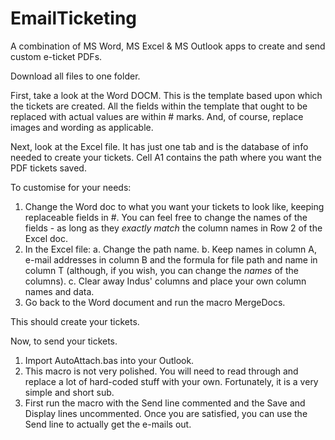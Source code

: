 EmailTicketing
==============

A combination of MS Word, MS Excel &amp; MS Outlook apps to create and send custom e-ticket PDFs.

Download all files to one folder.

First, take a look at the Word DOCM. This is the template based upon which the tickets are created. All the fields within the template that ought to be replaced with actual values are within # marks. And, of course, replace images and wording as applicable.

Next, look at the Excel file. It has just one tab and is the database of info needed to create your tickets. Cell A1 contains the path where you want the PDF tickets saved. 

To customise for your needs:
1. Change the Word doc to what you want your tickets to look like, keeping replaceable fields in #. You can feel free to change the names of the fields - as long as they *exactly match* the column names in Row 2 of the Excel doc.
2. In the Excel file:
 a. Change the path name.
 b. Keep names in column A, e-mail addresses in column B and the formula for file path and name in column T (although, if you wish, you can change the *names* of the columns).
 c. Clear away Indus' columns and place your own column names and data.
3. Go back to the Word document and run the macro MergeDocs.

This should create your tickets.

Now, to send your tickets.
1. Import AutoAttach.bas into your Outlook.
2. This macro is not very polished. You will need to read through and replace a lot of hard-coded stuff with your own. Fortunately, it is a very simple and short sub.
3. First run the macro with the Send line commented and the Save and Display lines uncommented. Once you are satisfied, you can use the Send line to actually get the e-mails out.
